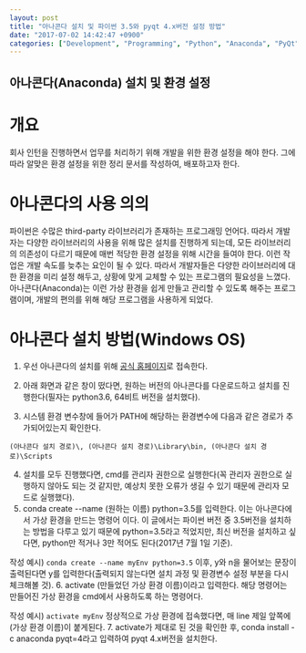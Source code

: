 ```yaml
---
layout: post
title: "아나콘다 설치 및 파이썬 3.5와 pyqt 4.x버전 설정 방법"
date: "2017-07-02 14:42:47 +0900"
categories: ["Development", "Programming", "Python", "Anaconda", "PyQt"]
---
```

## 아나콘다(Anaconda) 설치 및 환경 설정

# 개요
회사 인턴을 진행하면서 업무를 처리하기 위해 개발을 위한 환경 설정을 해야 한다. 그에 따라 알맞은 환경 설정을 위한 정리 문서를 작성하여, 배포하고자 한다.

# 아나콘다의 사용 의의
파이썬은 수많은 third-party 라이브러리가 존재하는 프로그래밍 언어다. 따라서 개발자는 다양한 라이브러리의 사용을 위해 많은 설치를 진행하게 되는데, 모든 라이브러리의 의존성이 다르기 때문에 매번 적당한 환경 설정을 위해 시간을 들여야 한다. 이런 작업은 개발 속도를 늦추는 요인이 될 수 있다. 따라서 개발자들은 다양한 라이브러리에 대한 환경을 미리 설정 해두고, 상황에 맞게 교체할 수 있는 프로그램의 필요성을 느꼈다. 아나콘다(Anaconda)는 이런 가상 환경을 쉽게 만들고 관리할 수 있도록 해주는 프로그램이며, 개발의 편의를 위해 해당 프로그램을 사용하게 되었다.

# 아나콘다 설치 방법(Windows OS)
1.  우선 아나콘다의 설치를 위해 [공식 홈페이지](https://www.continuum.io/downloads)로 접속한다.

2.  아래 화면과 같은 창이 떴다면, 원하는 버전의 아나콘다를 다운로드하고 설치를 진행한다(필자는 python3.6, 64비트 버전을 설치했다).

3.  시스템 환경 변수창에 들어가 PATH에 해당하는 환경변수에 다음과 같은 경로가 추가되어있는지 확인한다.

```(아나콘다 설치 경로)\, (아나콘다 설치 경로)\Library\bin, (아나콘다 설치 경로)\Scripts```

4.  설치를 모두 진행했다면, cmd를 관리자 권한으로 실행한다(꼭 관리자 권한으로 실행하지 않아도 되는 것 같지만, 예상치 못한 오류가 생길 수 있기 때문에 관리자 모드로 실행했다).
5.  conda create --name (원하는 이름) python=3.5를 입력한다. 이는 아나콘다에서 가상 환경을 만드는 명령어 이다. 이 글에서는 파이썬 버전 중 3.5버전을 설치하는 방법을 다루고 있기 때문에 python=3.5라고 적었지만, 최신 버전을 설치하고 싶다면, python만 적거나 3만 적어도 된다(2017년 7월 1일 기준).

  작성 예시) `conda create --name myEnv python=3.5`
  이후, y와 n을 물어보는 문장이 출력된다면 y를 입력한다(출력되지 않는다면 설치 과정 및 환경변수 설정 부분을 다시 체크해볼 것).
6.  activate (만들었던 가상 환경 이름)이라고 입력한다. 해당 명령어는 만들어진 가상 환경을 cmd에서 사용하도록 하는 명령어다.

  작성 예시) `activate myEnv`
  정상적으로 가상 환경에 접속했다면, 매 line 제일 앞쪽에 (가상 환경 이름)이 붙게된다.
7.  activate가 제대로 된 것을 확인한 후, conda install -c anaconda pyqt=4라고 입력하여 pyqt 4.x버전을 설치한다.
